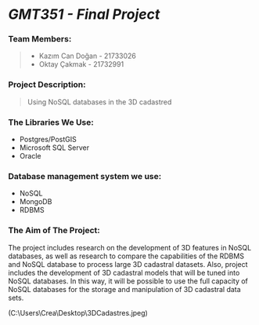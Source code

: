 # *GMT351 - Final Project*

### Team Members:
 > - Kazım Can Doğan - 21733026
 > - Oktay Çakmak - 21732991
 
  
 ### Project Description: 
> Using NoSQL databases in the 3D cadastred

### The Libraries We Use: 
- Postgres/PostGIS 
- Microsoft SQL Server
- Oracle
 ### Database management system  we use:
 - NoSQL
 - MongoDB
 - RDBMS 
 
 ### The Aim of The Project: 
The project includes research on the development of 3D features in NoSQL databases, as well as research to compare the capabilities of the RDBMS and NoSQL database to process large 3D cadastral datasets. Also, project includes the development of 3D cadastral models that will be tuned into NoSQL databases. In this way, it will be possible to use the full capacity of NoSQL databases for the storage and manipulation of 3D cadastral data sets.
 
  
(C:\Users\Crea\Desktop\3DCadastres.jpeg)
